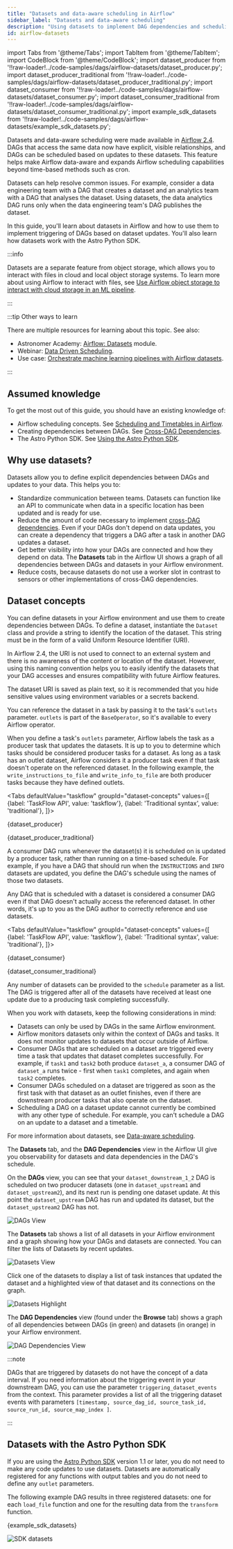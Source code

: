 ```yaml
---
title: "Datasets and data-aware scheduling in Airflow"
sidebar_label: "Datasets and data-aware scheduling"
description: "Using datasets to implement DAG dependencies and scheduling in Airflow."
id: airflow-datasets
---
```


import Tabs from '@theme/Tabs';
import TabItem from '@theme/TabItem';
import CodeBlock from '@theme/CodeBlock';
import dataset_producer from '!!raw-loader!../code-samples/dags/airflow-datasets/dataset_producer.py';
import dataset_producer_traditional from '!!raw-loader!../code-samples/dags/airflow-datasets/dataset_producer_traditional.py';
import dataset_consumer from '!!raw-loader!../code-samples/dags/airflow-datasets/dataset_consumer.py';
import dataset_consumer_traditional from '!!raw-loader!../code-samples/dags/airflow-datasets/dataset_consumer_traditional.py';
import example_sdk_datasets from '!!raw-loader!../code-samples/dags/airflow-datasets/example_sdk_datasets.py';

Datasets and data-aware scheduling were made available in [Airflow 2.4](https://airflow.apache.org/docs/apache-airflow/2.4.0/release_notes.html#airflow-2-4-0-2022-09-19). DAGs that access the same data now have explicit, visible relationships, and DAGs can be scheduled based on updates to these datasets. This feature helps make Airflow data-aware and expands Airflow scheduling capabilities beyond time-based methods such as cron.

Datasets can help resolve common issues. For example, consider a data engineering team with a DAG that creates a dataset and an analytics team with a DAG that analyses the dataset. Using datasets, the data analytics DAG runs only when the data engineering team's DAG publishes the dataset.

In this guide, you'll learn about datasets in Airflow and how to use them to implement triggering of DAGs based on dataset updates. You'll also learn how datasets work with the Astro Python SDK.

:::info

Datasets are a separate feature from object storage, which allows you to interact with files in cloud and local object storage systems. To learn more about using Airflow to interact with files, see [Use Airflow object storage to interact with cloud storage in an ML pipeline](airflow-object-storage-tutorial.md).

:::

:::tip Other ways to learn

There are multiple resources for learning about this topic. See also:

- Astronomer Academy: [Airflow: Datasets](https://academy.astronomer.io/astro-runtime-datasets) module.
- Webinar: [Data Driven Scheduling](https://www.astronomer.io/events/webinars/data-driven-scheduling/).
- Use case: [Orchestrate machine learning pipelines with Airflow datasets](use-case-airflow-datasets-multi-team-ml.md).

:::

## Assumed knowledge

To get the most out of this guide, you should have an existing knowledge of:

- Airflow scheduling concepts. See [Scheduling and Timetables in Airflow](scheduling-in-airflow.md).
- Creating dependencies between DAGs. See [Cross-DAG Dependencies](cross-dag-dependencies.md).
- The Astro Python SDK. See [Using the Astro Python SDK](https://docs.astronomer.io/tutorials/astro-python-sdk).

## Why use datasets?

Datasets allow you to define explicit dependencies between DAGs and updates to your data. This helps you to:

- Standardize communication between teams. Datasets can function like an API to communicate when data in a specific location has been updated and is ready for use.
- Reduce the amount of code necessary to implement [cross-DAG dependencies](cross-dag-dependencies.md). Even if your DAGs don't depend on data updates, you can create a dependency that triggers a DAG after a task in another DAG updates a dataset.
- Get better visibility into how your DAGs are connected and how they depend on data. The **Datasets** tab in the Airflow UI shows a graph of all dependencies between DAGs and datasets in your Airflow environment.
- Reduce costs, because datasets do not use a worker slot in contrast to sensors or other implementations of cross-DAG dependencies.

## Dataset concepts

You can define datasets in your Airflow environment and use them to create dependencies between DAGs. To define a dataset, instantiate the `Dataset` class and provide a string to identify the location of the dataset. This string must be in the form of a valid Uniform Resource Identifier (URI). 

In Airflow 2.4, the URI is not used to connect to an external system and there is no awareness of the content or location of the dataset. However, using this naming convention helps you to easily identify the datasets that your DAG accesses and ensures compatibility with future Airflow features.

The dataset URI is saved as plain text, so it is recommended that you hide sensitive values using environment variables or a secrets backend.

You can reference the dataset in a task by passing it to the task's `outlets` parameter. `outlets` is part of the `BaseOperator`, so it's available to every Airflow operator. 

When you define a task's `outlets` parameter, Airflow labels the task as a producer task that updates the datasets. It is up to you to determine which tasks should be considered producer tasks for a dataset. As long as a task has an outlet dataset, Airflow considers it a producer task even if that task doesn't operate on the referenced dataset. In the following example, the `write_instructions_to_file` and `write_info_to_file` are both producer tasks because they have defined outlets.

<Tabs
    defaultValue="taskflow"
    groupId="dataset-concepts"
    values={[
        {label: 'TaskFlow API', value: 'taskflow'},
        {label: 'Traditional syntax', value: 'traditional'},
    ]}>
<TabItem value="taskflow">

<CodeBlock language="python">{dataset_producer}</CodeBlock>

</TabItem>

<TabItem value="traditional">

<CodeBlock language="python">{dataset_producer_traditional}</CodeBlock>

</TabItem>

</Tabs>

A consumer DAG runs whenever the dataset(s) it is scheduled on is updated by a producer task, rather than running on a time-based schedule. For example, if you have a DAG that should run when the `INSTRUCTIONS` and `INFO` datasets are updated, you define the DAG's schedule using the names of those two datasets.

Any DAG that is scheduled with a dataset is considered a consumer DAG even if that DAG doesn't actually access the referenced dataset. In other words, it's up to you as the DAG author to correctly reference and use datasets.

<Tabs
    defaultValue="taskflow"
    groupId="dataset-concepts"
    values={[
        {label: 'TaskFlow API', value: 'taskflow'},
        {label: 'Traditional syntax', value: 'traditional'},
    ]}>
<TabItem value="taskflow">

<CodeBlock language="python">{dataset_consumer}</CodeBlock>

</TabItem>

<TabItem value="traditional">

<CodeBlock language="python">{dataset_consumer_traditional}</CodeBlock>

</TabItem>

</Tabs>

Any number of datasets can be provided to the `schedule` parameter as a list. The DAG is triggered after all of the datasets have received at least one update due to a producing task completing successfully. 

When you work with datasets, keep the following considerations in mind:

- Datasets can only be used by DAGs in the same Airflow environment.
- Airflow monitors datasets only within the context of DAGs and tasks. It does not monitor updates to datasets that occur outside of Airflow.
- Consumer DAGs that are scheduled on a dataset are triggered every time a task that updates that dataset completes successfully. For example, if `task1` and `task2` both produce `dataset_a`, a consumer DAG of `dataset_a` runs twice - first when `task1` completes, and again when `task2` completes.
- Consumer DAGs scheduled on a dataset are triggered as soon as the first task with that dataset as an outlet finishes, even if there are downstream producer tasks that also operate on the dataset.
- Scheduling a DAG on a dataset update cannot currently be combined with any other type of schedule. For example, you can't schedule a DAG on an update to a dataset and a timetable.

For more information about datasets, see [Data-aware scheduling](https://airflow.apache.org/docs/apache-airflow/2.4.0/concepts/datasets.html). 

The **Datasets** tab, and the **DAG Dependencies** view in the Airflow UI give you observability for datasets and data dependencies in the DAG's schedule.

On the **DAGs** view, you can see that your `dataset_downstream_1_2` DAG is scheduled on two producer datasets (one in `dataset_upstream1` and `dataset_upstream2`), and its next run is pending one dataset update. At this point the `dataset_upstream` DAG has run and updated its dataset, but the `dataset_upstream2` DAG has not.

![DAGs View](/img/guides/dags_view_dataset_schedule.png)

The **Datasets** tab shows a list of all datasets in your Airflow environment and a graph showing how your DAGs and datasets are connected. You can filter the lists of Datasets by recent updates.

![Datasets View](/img/guides/datasets_view_overview.png)

Click one of the datasets to display a list of task instances that updated the dataset and a highlighted view of that dataset and its connections on the graph.

![Datasets Highlight](/img/guides/datasets_view_highlight.png)

The **DAG Dependencies** view (found under the **Browse** tab) shows a graph of all dependencies between DAGs (in green) and datasets (in orange) in your Airflow environment.

![DAG Dependencies View](/img/guides/dag_dependencies.png)

:::note

DAGs that are triggered by datasets do not have the concept of a data interval. If you need information about the triggering event in your downstream DAG, you can use the parameter `triggering_dataset_events` from the context. This parameter provides a list of all the triggering dataset events with parameters `[timestamp, source_dag_id, source_task_id, source_run_id, source_map_index ]`.

:::
## Datasets with the Astro Python SDK

If you are using the [Astro Python SDK](https://docs.astronomer.io/tutorials/astro-python-sdk) version 1.1 or later, you do not need to make any code updates to use datasets. Datasets are automatically registered for any functions with output tables and you do not need to define any `outlet` parameters. 

The following example DAG results in three registered datasets: one for each `load_file` function and one for the resulting data from the `transform` function.

<CodeBlock language="python">{example_sdk_datasets}</CodeBlock>

![SDK datasets](/img/guides/sdk_datasets.png)
